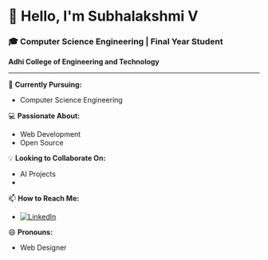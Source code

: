 # 👋 Hello, I'm Subhalakshmi V

### 🎓 Computer Science Engineering | Final Year Student
**Adhi College of Engineering and Technology**

---

🌱 **Currently Pursuing:**  
- Computer Science Engineering

💻 **Passionate About:**  
- Web Development  
- Open Source

💡 **Looking to Collaborate On:**  
- AI Projects
- 
📫 **How to Reach Me:**  
- <a href="https://www.linkedin.com/in/subhalakshmi-v-38297327b">
    <img src="https://img.shields.io/badge/LinkedIn-0077B5?style=for-the-badge&logo=linkedin&logoColor=white" alt="LinkedIn"/>
  </a>
  
😄 **Pronouns:**  
- Web Designer
